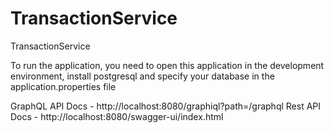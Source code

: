 # TransactionService
TransactionService

To run the application, you need to open this application 
in the development environment, install postgresql and specify your database in 
the application.properties file

GraphQL API Docs - http://localhost:8080/graphiql?path=/graphql
Rest API Docs - http://localhost:8080/swagger-ui/index.html